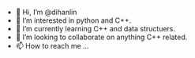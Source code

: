 - 👋 Hi, I’m @dihanlin
- 👀 I’m interested in python and C++. 
- 🌱 I’m currently learning C++ and data structuers. 
- 💞️ I’m looking to collaborate on anything C++ related. 
- 📫 How to reach me ...

<!---
dihanlin/dihanlin is a ✨ special ✨ repository because its `README.md` (this file) appears on your GitHub profile.
You can click the Preview link to take a look at your changes.
--->
